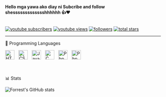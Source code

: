 <b>
Hello mga yawa ako diay ni Subcribe and follow shessssssssssssshhhhhh 👍❤
</b>

<br>
<br>
   <p align="left">
      <a href="https://www.youtube.com/channel/UCjlSbX3_ONTQw67b4xjT1cA?sub_confirmation=1">
         <img alt="youtube subscribers" title="Subscribe to my YouTube channel" src="https://custom-icon-badges.demolab.com/youtube/channel/subscribers/UCjlSbX3_ONTQw67b4xjT1cA?color=%23E05D44&label=SUBSCRIBE&logo=video&logoColor=white&style=for-the-badge&labelColor=CE4630"/></a> 
       <a href="https://www.youtube.com/channel/UCjlSbX3_ONTQw67b4xjT1cA?sub_confirmation=1">
         <img alt="youtube views" title="YouTube views" src="https://custom-icon-badges.demolab.com/youtube/channel/views/UCjlSbX3_ONTQw67b4xjT1cA?color=%23E1AD0E&logo=eye&logoColor=white&style=for-the-badge&labelColor=C79600"/></a> 
      <a href="https://github.com/yawaka21?tab=followers">
         <img alt="followers" title="Follow me on Github" src="https://custom-icon-badges.demolab.com/github/followers/yawaka21?color=236ad3&labelColor=1155ba&style=for-the-badge&logo=person-add&label=Follow&logoColor=white"/></a>
      <a href="https://github.com/yawaka21?tab=repositories&sort=stargazers">
         <img alt="total stars" title="Total stars on GitHub" src="https://custom-icon-badges.demolab.com/github/stars/yawaka21?color=55960c&style=for-the-badge&labelColor=488207&logo=star"/></a>
   </p>

---

   🧰 Programming Languages

<img align="left" alt="HTML" width="30px" style="padding-right:10px;" src="https://cdn.jsdelivr.net/gh/devicons/devicon/icons/html5/html5-plain.svg" />
<img align="left" alt="CSS" width="30px" style="padding-right:10px;" src="https://cdn.jsdelivr.net/gh/devicons/devicon/icons/css3/css3-plain.svg" />
<img align="left" alt="JavaScript" width="30px" style="padding-right:10px;" src="https://cdn.jsdelivr.net/gh/devicons/devicon/icons/javascript/javascript-plain.svg" />
<img align="left" alt="C" width="30px" style="padding-right: 10px;" src="https://cdn.jsdelivr.net/gh/devicons/devicon/icons/c/c-original.svg" />
<img align="left" alt="Php" width="30px" style="padding-right: 10px;" src="https://cdn.jsdelivr.net/gh/devicons/devicon/icons/php/php-original.svg" /> 
<img align="left" alt="Php" width="30px" style="padding-right: 10px;" src="https://kinsta.com/wp-content/uploads/2021/03/941px-C_Sharp_logo.svg-768x837.png"/> 




#

   
    
 <br>

#

📊 Stats

![Forrest's GitHub stats](https://github-readme-stats.vercel.app/api?username=yawaka21&show_icons=true&theme=gruvbox)
